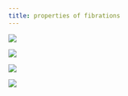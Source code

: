 ```yaml
---
title: properties of fibrations
---
```


![](frct-000F)

![](frct-000J)

![](frct-002E)

![](frct-002L)
